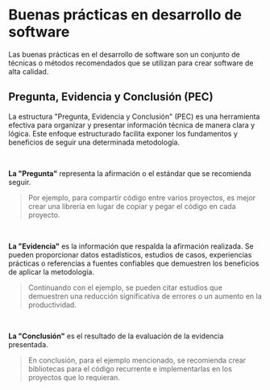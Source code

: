# Buenas prácticas en desarrollo de software

Las buenas prácticas en el desarrollo de software son un conjunto de técnicas o métodos recomendados que se utilizan para crear software de alta calidad.

## Pregunta, Evidencia y Conclusión (PEC)

La estructura "Pregunta, Evidencia y Conclusión" (PEC) es una herramienta efectiva para organizar y presentar información técnica de manera clara y lógica. Este enfoque estructurado facilita exponer los fundamentos y beneficios de seguir una determinada metodología.

<br/>

**La "Pregunta"** representa la afirmación o el estándar que se recomienda seguir.

> Por ejemplo, para compartir código entre varios proyectos, es mejor crear una librería en lugar de copiar y pegar el código en cada proyecto.

<br/>

**La "Evidencia"** es la información que respalda la afirmación realizada. Se pueden proporcionar datos estadísticos, estudios de casos, experiencias prácticas o referencias a fuentes confiables que demuestren los beneficios de aplicar la metodología.

> Continuando con el ejemplo, se pueden citar estudios que demuestren una reducción significativa de errores o un aumento en la productividad.

<br/>

**La "Conclusión"** es el resultado de la evaluación de la evidencia presentada.

> En conclusión, para el ejemplo mencionado, se recomienda crear bibliotecas para el código recurrente e implementarlas en los proyectos que lo requieran.